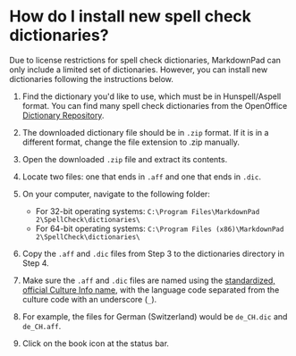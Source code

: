 # How do I install new spell check dictionaries?

Due to license restrictions for spell check dictionaries, MarkdownPad can only include a limited set of dictionaries. However, you can install new dictionaries following the instructions below.

1. Find the dictionary you'd like to use, which must be in Hunspell/Aspell format. You can find many spell check dictionaries from the OpenOffice [Dictionary Repository](http://extensions.services.openoffice.org/dictionary).

2. The downloaded dictionary file should be in `.zip` format. If it is in a different format, change the file extension to .zip manually.

3. Open the downloaded `.zip` file and extract its contents.

3. Locate two files: one that ends in `.aff` and one that ends in `.dic`.

4. On your computer, navigate to the following folder:
	* For 32-bit operating systems: `C:\Program Files\MarkdownPad 2\SpellCheck\dictionaries\`
	* For 64-bit operating systems: `C:\Program Files (x86)\MarkdownPad 2\SpellCheck\dictionaries\`

5. Copy the `.aff` and `.dic` files from Step 3 to the dictionaries directory in Step 4.

6. Make sure the `.aff` and `.dic` files are named using the [standardized, official Culture Info name](http://msdn.microsoft.com/en-us/library/system.globalization.cultureinfo(v=vs.71).aspx), with the language code separated from the culture code with an underscore (`_`).

7. For example, the files for German (Switzerland) would be `de_CH.dic` and `de_CH.aff`.

8. Click on the book icon at the status bar.

